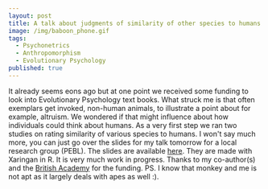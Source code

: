 ```yaml
---
layout: post
title: A talk about judgments of similarity of other species to humans... .
image: /img/baboon_phone.gif
tags:
  - Psychonetrics
  - Anthropomorphism
  - Evolutionary Psychology
published: true
---
```


It already seems eons ago but at one point we received some funding to look into Evolutionary Psychology text books. What struck me is that often exemplars get invoked, non-human animals, to illustrate a point about for example, altruism. We wondered if that might influence about how individuals could think about humans. As a very first step we ran two studies on rating similarity of various species to humans. I won't say much more, you can just go over the slides for my talk tomorrow for a local research group (PEBL). The slides are available [here](https://tvpollet.github.io/pebl_monkey_me_talk/Talk_monkey_me.html#1). They are made with Xaringan in R. It is very much work in progress. Thanks to my co-author(s) and the [British Academy](https://www.thebritishacademy.ac.uk/) for the funding. PS. I know that monkey and me is not apt as it largely deals with apes as well :).

